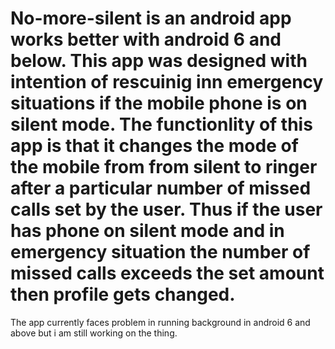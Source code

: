 # No-more-silent is an android app works better with android 6 and below. This app was designed with intention of rescuinig inn emergency situations if the mobile phone is on silent mode. The functionlity of this app is that it changes the mode of the mobile from from silent to ringer after a particular number of missed calls set by the user. Thus if the user has phone on silent mode and in emergency situation the number of missed calls exceeds the set amount then profile gets changed.

The app currently faces problem in running background in android 6 and above but i am still working on the thing.

